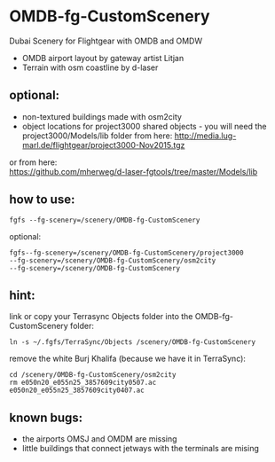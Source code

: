 # OMDB-fg-CustomScenery
Dubai Scenery for Flightgear with OMDB and OMDW

* OMDB airport layout by gateway artist Litjan
* Terrain with osm coastline by d-laser

## optional: 

* non-textured buildings made with osm2city
* object locations for project3000 shared objects - you will need the project3000/Models/lib folder from here:
http://media.lug-marl.de/flightgear/project3000-Nov2015.tgz

or from here:    
https://github.com/mherweg/d-laser-fgtools/tree/master/Models/lib


## how to use:

    fgfs --fg-scenery=/scenery/OMDB-fg-CustomScenery

optional:

    fgfs--fg-scenery=/scenery/OMDB-fg-CustomScenery/project3000  
    --fg-scenery=/scenery/OMDB-fg-CustomScenery/osm2city    
    --fg-scenery=/scenery/OMDB-fg-CustomScenery



## hint:
link or copy your Terrasync Objects folder into the OMDB-fg-CustomScenery folder:

    ln -s ~/.fgfs/TerraSync/Objects /scenery/OMDB-fg-CustomScenery

remove the white Burj Khalifa (because we have it in TerraSync):

    cd /scenery/OMDB-fg-CustomScenery/osm2city 
    rm e050n20_e055n25_3857609city0507.ac  e050n20_e055n25_3857609city0407.ac

## known bugs:
* the airports OMSJ and OMDM are missing
* little buildings that connect jetways with the terminals are mising
